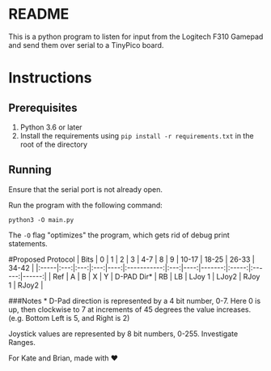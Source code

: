 # README

This is a python program to listen for input from the Logitech F310 Gamepad and
send them over serial to a TinyPico board. 


# Instructions
## Prerequisites
1. Python 3.6 or later
2. Install the requirements using `pip install -r requirements.txt` in the root of the directory

## Running
Ensure that the serial port is not already open.

Run the program with the following command:
```
python3 -O main.py
```
The `-O` flag "optimizes" the program, which gets rid of debug print statements.


#Proposed Protocol
| Bits |  0  |  1  |  2  |   3 |     4-7     |  8  |   9 |  10-17 | 18-25 | 26-33  | 34-42 |
|:-----|:---:|:---:|:---:|----:|:-----------:|:---:|----:|-------:|:-----:|:------:|------:|
| Ref  |  A  |  B  |  X  |   Y | D-PAD Dir\* | RB  |  LB | LJoy 1 | LJoy2 | RJoy 1 | RJoy2 |

###Notes
\* D-Pad direction is represented by a 4 bit number, 0-7.
Here 0 is up, then clockwise to 7 at increments of 45 degrees
the value increases. (e.g. Bottom Left is 5, and Right is 2)


Joystick values are represented by 8 bit numbers, 0-255. 
Investigate Ranges.


For Kate and Brian, made with ❤️